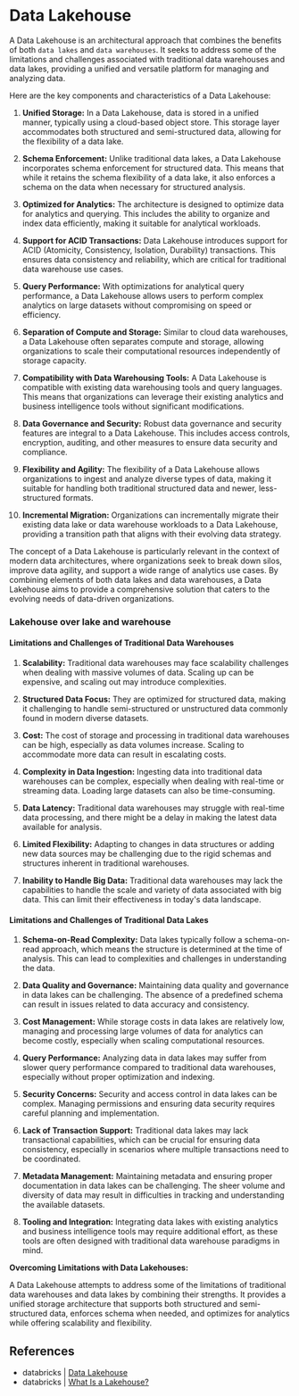 # Data Lakehouse

A Data Lakehouse is an architectural approach that combines the benefits of both `data lakes` and `data warehouses`. It seeks to address some of the limitations and challenges associated with traditional data warehouses and data lakes, providing a unified and versatile platform for managing and analyzing data.

Here are the key components and characteristics of a Data Lakehouse:

1. **Unified Storage:**
   In a Data Lakehouse, data is stored in a unified manner, typically using a cloud-based object store. This storage layer accommodates both structured and semi-structured data, allowing for the flexibility of a data lake.

2. **Schema Enforcement:**
   Unlike traditional data lakes, a Data Lakehouse incorporates schema enforcement for structured data. This means that while it retains the schema flexibility of a data lake, it also enforces a schema on the data when necessary for structured analysis.

3. **Optimized for Analytics:**
   The architecture is designed to optimize data for analytics and querying. This includes the ability to organize and index data efficiently, making it suitable for analytical workloads.

4. **Support for ACID Transactions:**
   Data Lakehouse introduces support for ACID (Atomicity, Consistency, Isolation, Durability) transactions. This ensures data consistency and reliability, which are critical for traditional data warehouse use cases.

5. **Query Performance:**
   With optimizations for analytical query performance, a Data Lakehouse allows users to perform complex analytics on large datasets without compromising on speed or efficiency.

6. **Separation of Compute and Storage:**
   Similar to cloud data warehouses, a Data Lakehouse often separates compute and storage, allowing organizations to scale their computational resources independently of storage capacity.

7. **Compatibility with Data Warehousing Tools:**
   A Data Lakehouse is compatible with existing data warehousing tools and query languages. This means that organizations can leverage their existing analytics and business intelligence tools without significant modifications.

8. **Data Governance and Security:**
   Robust data governance and security features are integral to a Data Lakehouse. This includes access controls, encryption, auditing, and other measures to ensure data security and compliance.

9. **Flexibility and Agility:**
   The flexibility of a Data Lakehouse allows organizations to ingest and analyze diverse types of data, making it suitable for handling both traditional structured data and newer, less-structured formats.

10. **Incremental Migration:**
    Organizations can incrementally migrate their existing data lake or data warehouse workloads to a Data Lakehouse, providing a transition path that aligns with their evolving data strategy.

The concept of a Data Lakehouse is particularly relevant in the context of modern data architectures, where organizations seek to break down silos, improve data agility, and support a wide range of analytics use cases. By combining elements of both data lakes and data warehouses, a Data Lakehouse aims to provide a comprehensive solution that caters to the evolving needs of data-driven organizations.

### Lakehouse over lake and warehouse

#### Limitations and Challenges of Traditional Data Warehouses

1. **Scalability:**
   Traditional data warehouses may face scalability challenges when dealing with massive volumes of data. Scaling up can be expensive, and scaling out may introduce complexities.

2. **Structured Data Focus:**
   They are optimized for structured data, making it challenging to handle semi-structured or unstructured data commonly found in modern diverse datasets.

3. **Cost:**
   The cost of storage and processing in traditional data warehouses can be high, especially as data volumes increase. Scaling to accommodate more data can result in escalating costs.

4. **Complexity in Data Ingestion:**
   Ingesting data into traditional data warehouses can be complex, especially when dealing with real-time or streaming data. Loading large datasets can also be time-consuming.

5. **Data Latency:**
   Traditional data warehouses may struggle with real-time data processing, and there might be a delay in making the latest data available for analysis.

6. **Limited Flexibility:**
   Adapting to changes in data structures or adding new data sources may be challenging due to the rigid schemas and structures inherent in traditional warehouses.

7. **Inability to Handle Big Data:**
   Traditional data warehouses may lack the capabilities to handle the scale and variety of data associated with big data. This can limit their effectiveness in today's data landscape.

#### Limitations and Challenges of Traditional Data Lakes

1. **Schema-on-Read Complexity:**
   Data lakes typically follow a schema-on-read approach, which means the structure is determined at the time of analysis. This can lead to complexities and challenges in understanding the data.

2. **Data Quality and Governance:**
   Maintaining data quality and governance in data lakes can be challenging. The absence of a predefined schema can result in issues related to data accuracy and consistency.

3. **Cost Management:**
   While storage costs in data lakes are relatively low, managing and processing large volumes of data for analytics can become costly, especially when scaling computational resources.

4. **Query Performance:**
   Analyzing data in data lakes may suffer from slower query performance compared to traditional data warehouses, especially without proper optimization and indexing.

5. **Security Concerns:**
   Security and access control in data lakes can be complex. Managing permissions and ensuring data security requires careful planning and implementation.

6. **Lack of Transaction Support:**
   Traditional data lakes may lack transactional capabilities, which can be crucial for ensuring data consistency, especially in scenarios where multiple transactions need to be coordinated.

7. **Metadata Management:**
   Maintaining metadata and ensuring proper documentation in data lakes can be challenging. The sheer volume and diversity of data may result in difficulties in tracking and understanding the available datasets.

8. **Tooling and Integration:**
   Integrating data lakes with existing analytics and business intelligence tools may require additional effort, as these tools are often designed with traditional data warehouse paradigms in mind.

**Overcoming Limitations with Data Lakehouses:**

A Data Lakehouse attempts to address some of the limitations of traditional data warehouses and data lakes by combining their strengths. It provides a unified storage architecture that supports both structured and semi-structured data, enforces schema when needed, and optimizes for analytics while offering scalability and flexibility.

## References

* databricks | [Data Lakehouse](https://www.databricks.com/glossary/data-lakehouse)
* databricks | [What Is a Lakehouse?](https://www.databricks.com/blog/2020/01/30/what-is-a-data-lakehouse.html)
